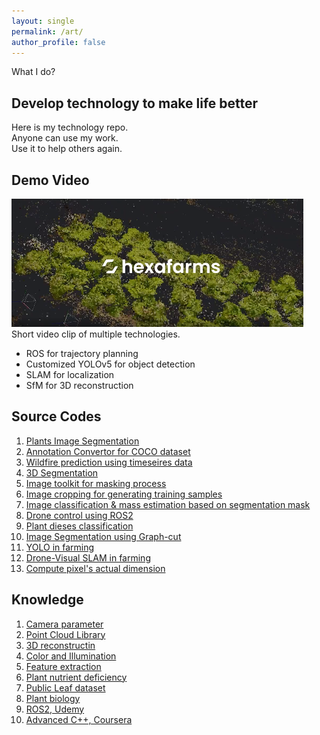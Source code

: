 ```yaml
---
layout: single
permalink: /art/
author_profile: false
---
```

What I do?

## Develop technology to make life better
Here is my technology repo. \
Anyone can use my work. \
Use it to help others again.

## Demo Video
[![Computer Vision DEMO](img\demo_video.PNG)](https://www.linkedin.com/feed/update/urn:li:activity:6916075366126116864/ "CV Demo")
Short video clip of multiple technologies. </br>
- ROS for trajectory planning
- Customized YOLOv5 for object detection
- SLAM for localization
- SfM for 3D reconstruction

## Source Codes

1. [Plants Image Segmentation](https://github.com/HexaFarms/MMsegmentation)
2. [Annotation Convertor for COCO dataset](https://github.com/ccomkhj/COCO2MASK-Converter)
3. [Wildfire prediction using timeseires data](https://github.com/ccomkhj/Spot-Challenge-Wildfires)
4. [3D Segmentation](https://github.com/ccomkhj/3D_Generation)
5. [Image toolkit for masking process](https://github.com/ccomkhj/palette)
6. [Image cropping for generating training samples](https://github.com/ccomkhj/crop_generator)
7. [Image classification & mass estimation based on segmentation mask](https://github.com/ccomkhj/classify_seg_mask)
8. [Drone control using ROS2](https://github.com/ccomkhj/tello_ros_drone)
9. [Plant dieses classification](https://github.com/HexaFarms/MMClassification)
10. [Image Segmentation using Graph-cut](https://github.com/HexaFarms/GraphCut)
11. [YOLO in farming](https://github.com/HexaFarms/yolov5)
12. [Drone-Visual SLAM in farming](https://github.com/ccomkhj/ORB_SLAM3)
13. [Compute pixel's actual dimension](https://github.com/ccomkhj/Pixel_Area)

## Knowledge

1. [Camera parameter](https://zesty-diagnostic-d99.notion.site/Camera-parameters-3d92a1adcfed4db5ac78ce2c3920dbbc)
2. [Point Cloud Library](https://zesty-diagnostic-d99.notion.site/Point-Cloud-Library-82907376be92423da826b1efb5fd979d)
3. [3D reconstructin](https://zesty-diagnostic-d99.notion.site/Method-of-3D-surface-reconstruction-SfM-33f7b026881b4492886607881cf4ebff)
4. [Color and Illumination](https://zesty-diagnostic-d99.notion.site/Colour-and-illumination-19881d5dc00a435aa7309b6387239685)
5. [Feature extraction](https://zesty-diagnostic-d99.notion.site/Feature-Extraction-in-Image-12a0518e242d43048087237ad4e3b564)
6. [Plant nutrient deficiency](https://zesty-diagnostic-d99.notion.site/Plant-Nutrition-Deficiency-6210108fcc1447ff88972e0cb198ebd9)
7. [Public Leaf dataset](https://zesty-diagnostic-d99.notion.site/Leaf-Dataset-ae1be0ffaae0405aae4c72002b198f00)
8. [Plant biology](https://zesty-diagnostic-d99.notion.site/Plant-Biology-9e152090427b49aa873526572010da81) 
9. [ROS2, Udemy](https://zesty-diagnostic-d99.notion.site/ROS2-Udemy-845ca132939748ea89f6faef66462ef7)
10. [Advanced C++, Coursera](https://zesty-diagnostic-d99.notion.site/Advanced-C-Coursera-9e41832c0cad4c549970ce9231b1155f)